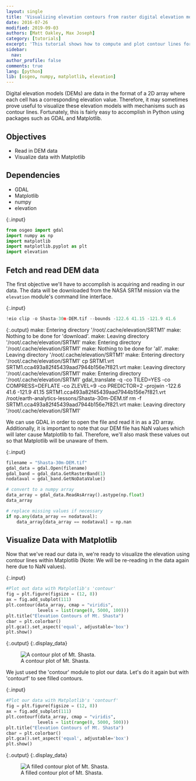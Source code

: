 ```yaml
---
layout: single
title: 'Visualizing elevation contours from raster digital elevation models in Python'
date: 2016-07-26
modified: 2019-09-03
authors: [Matt Oakley, Max Joseph]
category: [tutorials]
excerpt: 'This tutorial shows how to compute and plot contour lines for elevation from a raster DEM (digital elevation model).'
sidebar:
  nav:
author_profile: false
comments: true
lang: [python]
lib: [osgeo, numpy, matplotlib, elevation]
---
```

Digital elevation models (DEMs) are data in the format of a 2D array where each cell has a corresponding elevation value. Therefore, it may sometimes prove useful to visualize these elevation models with mechanisms such as contour lines. Fortunately, this is fairly easy to accomplish in Python using packages such as GDAL and Matplotlib.

## Objectives

- Read in DEM data
- Visualize data with Matplotlib

## Dependencies

- GDAL
- Matplotlib
- numpy
- elevation

{:.input}
```python
from osgeo import gdal
import numpy as np
import matplotlib 
import matplotlib.pyplot as plt
import elevation 
```

## Fetch and read DEM data

The first objective we'll have to accomplish is acquiring and reading in our data. The data will be downloaded from the NASA SRTM mission via the `elevation` module's command line interface. 

{:.input}
```python
!eio clip -o Shasta-30m-DEM.tif --bounds -122.6 41.15 -121.9 41.6 
```

{:.output}
    make: Entering directory '/root/.cache/elevation/SRTM1'
    make: Nothing to be done for 'download'.
    make: Leaving directory '/root/.cache/elevation/SRTM1'
    make: Entering directory '/root/.cache/elevation/SRTM1'
    make: Nothing to be done for 'all'.
    make: Leaving directory '/root/.cache/elevation/SRTM1'
    make: Entering directory '/root/.cache/elevation/SRTM1'
    cp SRTM1.vrt SRTM1.cca493a82f45439aad7944b156e7f821.vrt
    make: Leaving directory '/root/.cache/elevation/SRTM1'
    make: Entering directory '/root/.cache/elevation/SRTM1'
    gdal_translate -q -co TILED=YES -co COMPRESS=DEFLATE -co ZLEVEL=9 -co PREDICTOR=2 -projwin -122.6 41.6 -121.9 41.15 SRTM1.cca493a82f45439aad7944b156e7f821.vrt /root/earth-analytics-lessons/Shasta-30m-DEM.tif
    rm -f SRTM1.cca493a82f45439aad7944b156e7f821.vrt
    make: Leaving directory '/root/.cache/elevation/SRTM1'



We can use GDAL in order to open the file and read it in as a 2D array. Additionally, it is important to note that our DEM file has NaN values which will later cause Matplotlib to fail. Therefore, we'll also mask these values out so that Matplotlib will be unaware of them.

{:.input}
```python
filename = "Shasta-30m-DEM.tif"
gdal_data = gdal.Open(filename)
gdal_band = gdal_data.GetRasterBand(1)
nodataval = gdal_band.GetNoDataValue()

# convert to a numpy array
data_array = gdal_data.ReadAsArray().astype(np.float)
data_array

# replace missing values if necessary
if np.any(data_array == nodataval):
    data_array[data_array == nodataval] = np.nan
```

## Visualize Data with Matplotlib

Now that we've read our data in, we're ready to visualize the elevation using contour lines within Matplotlib (Note: We will be re-reading in the data again here due to NaN values).

{:.input}
```python
#Plot out data with Matplotlib's 'contour'
fig = plt.figure(figsize = (12, 8))
ax = fig.add_subplot(111)
plt.contour(data_array, cmap = "viridis", 
            levels = list(range(0, 5000, 100)))
plt.title("Elevation Contours of Mt. Shasta")
cbar = plt.colorbar()
plt.gca().set_aspect('equal', adjustable='box')
plt.show()
```

{:.output}
{:.display_data}

<figure>

<img src = "{{ site.url }}/images/tutorials/python/2016-07-26-visualize-digital-elevation-model-contours-matplotlib/2016-07-26-visualize-digital-elevation-model-contours-matplotlib_8_0.png" alt = "A contour plot of Mt. Shasta.">
<figcaption>A contour plot of Mt. Shasta.</figcaption>

</figure>




We just used the 'contour' module to plot our data. Let's do it again but with 'contourf' to see filled contours.

{:.input}
```python
#Plot our data with Matplotlib's 'contourf'
fig = plt.figure(figsize = (12, 8))
ax = fig.add_subplot(111)
plt.contourf(data_array, cmap = "viridis", 
            levels = list(range(0, 5000, 500)))
plt.title("Elevation Contours of Mt. Shasta")
cbar = plt.colorbar()
plt.gca().set_aspect('equal', adjustable='box')
plt.show()
```

{:.output}
{:.display_data}

<figure>

<img src = "{{ site.url }}/images/tutorials/python/2016-07-26-visualize-digital-elevation-model-contours-matplotlib/2016-07-26-visualize-digital-elevation-model-contours-matplotlib_10_0.png" alt = "A filled contour plot of Mt. Shasta.">
<figcaption>A filled contour plot of Mt. Shasta.</figcaption>

</figure>




